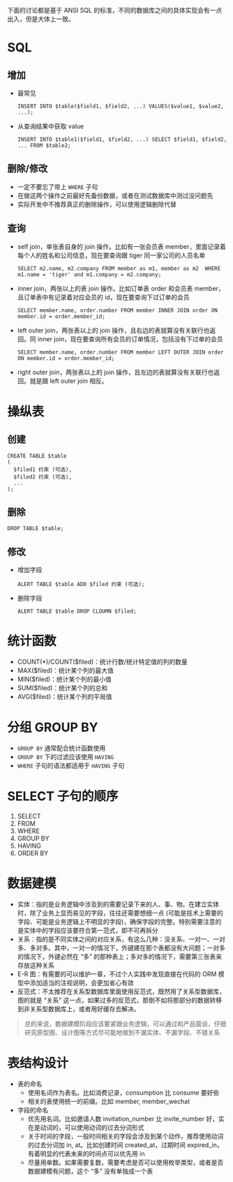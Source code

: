 下面的讨论都是基于 ANSI SQL 的标准，不同的数据库之间的具体实现会有一点出入，但是大体上一致。

# SQL

## 增加

- 最常见

  ```
  INSERT INTO $table($field1, $field2, ...) VALUES($value1, $value2, ...);
  ```
  
- 从查询结果中获取 value
  
  ```
  INSERT INTO $table1($field1, $field2, ...) SELECT $field1, $field2, ... FROM $table2;
  ```

## 删除/修改

- 一定不要忘了带上 `WHERE` 子句
- 在做这两个操作之前最好先备份数据，或者在测试数据库中测过没问题先
- 实际开发中不推荐真正的删除操作，可以使用逻辑删除代替

## 查询

- self join，单张表自身的 join 操作。比如有一张会员表 member，里面记录着每个人的姓名和公司信息，现在要查询跟 tiger 同一家公司的人员名单

  ```
  SELECT m2.name, m2.company FROM member as m1, member as m2  WHERE m1.name = 'tiger' and m1.company = m2.company;
  ```
  
- inner join，两张以上的表 join 操作。比如订单表 order 和会员表 member，且订单表中有记录着对应会员的 id，现在要查询下过订单的会员

  ```
  SELECT member.name, order.number FROM member INNER JOIN order ON member.id = order.member_id;
  ```

- left outer join，两张表以上的 join 操作，且右边的表就算没有关联行也返回。同 inner join，现在要查询所有会员的订单情况，包括没有下过单的会员

  ```
  SELECT member.name, order.number FROM member LEFT OUTER JOIN order ON member.id = order.member_id;
  ```

- right outer join，两张表以上的 join 操作，且左边的表就算没有关联行也返回。就是跟 left outer join 相反。

# 操纵表

## 创建

```
CREATE TABLE $table
(
  $filed1 约束 (可选),
  $filed2 约束 (可选),
  ...
);
```

## 删除

```
DROP TABLE $table;
```

## 修改

- 增加字段

  ```
  ALERT TABLE $table ADD $filed 约束 (可选);
  ```

- 删除字段

  ```
  ALERT TABLE $table DROP CLOUMN $filed;
  ```

# 统计函数

- COUNT(*)/COUNT($filed)：统计行数/统计特定值的列的数量
- MAX($filed)：统计某个列的最大值
- MIN($filed)：统计某个列的最小值
- SUM($filed)：统计某个列的总和
- AVG($filed)：统计某个列的平局值

# 分组 GROUP BY

- `GROUP BY` 通常配合统计函数使用
- `GROUP BY` 下的过滤应该使用 `HAVING`
- `WHERE` 子句的语法都适用于  `HAVING` 子句

# SELECT 子句的顺序

1. SELECT
2. FROM
3. WHERE
4. GROUP BY
5. HAVING
6. ORDER BY

# 数据建模

- 实体：指的是业务逻辑中涉及到的需要记录下来的人、事、物。在建立实体时，除了业务上显而易见的字段，往往还需要想细一点 (可能是技术上需要的字段、可能是业务逻辑上不明显的字段)，确保字段的完整。特别需要注意的是实体中的字段应该要符合第一范式，即不可再拆分
- 关系：指的是不同实体之间的对应关系，有这么几种：没关系、一对一、一对多、多对多。其中，一对一的情况下，外键建在那个表都没有大问题；一对多的情况下，外键必然在 “多” 的那种表上；多对多的情况下，需要第三张表来存放这种关系
- E-R 图：有需要的可以维护一章，不过个人实践中发现直接在代码的 ORM 模型中添加适当的注视说明，会更加省心有效
- 反范式：不太推荐在关系型数据库里面使用反范式，既然用了关系型数据库，图的就是 “关系” 这一点，如果过多的反范式，那倒不如将那部分的数据转移到非关系型数据库上，或者用好缓存去解决。

> 总的来说，数据建模阶段应该要紧跟业务逻辑，可以通过和产品面谈，仔细研究原型图、设计图等方式尽可能地做到不漏实体、不漏字段、不错关系

# 表结构设计

- 表的命名
  - 使用名词作为表名。比如消费记录，consumption 比 consume 要好些
  - 相关的表使用统一的前缀。比如 member, member_wechat
- 字段的命名
  - 优先用名词。比如邀请人数 invitation_number 比 invite_number 好，实在是动词的，可以使用动词的过去分词形式
  - 关于时间的字段，一般时间相关的字段会涉及到某个动作，推荐使用动词的过去分词加 in, at。比如创建时间 created_at，过期时间 expired_in，有着明显的代表未来的时间点可以优先用 in
  - 尽量用单数。如果需要复数，需要考虑是否可以使用枚举类型，或者是否数据建模有问题，这个 “多” 没有单独成一个表













